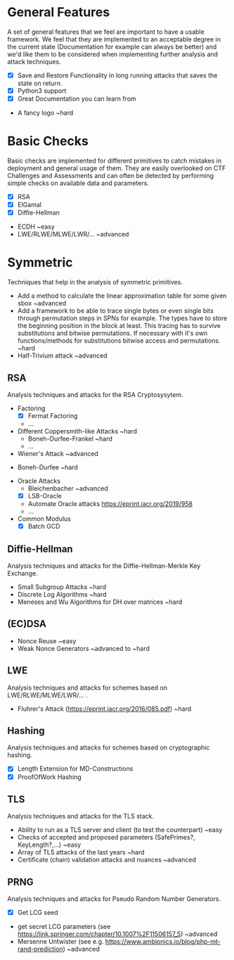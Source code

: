 # General Features

A set of general features that we feel are important to have a usable framework.
We feel that they are implemented to an acceptable degree in the current state (Documentation for example can always be better) and we'd like them to be considered when implementing further analysis and attack techniques.

- [x] Save and Restore Functionality in long running attacks that saves the state on return.
- [x] Python3 support
- [x] Great Documentation you can learn from
- A fancy logo ~hard

# Basic Checks

Basic checks are implemented for different primitives to catch mistakes in deployment and general usage of them.
They are easily overlooked on CTF Challenges and Assessments and can often be detected by performing simple checks on available data and parameters.

- [x] RSA
- [x] ElGamal
- [x] Diffie-Hellman
- ECDH ~easy
- LWE/RLWE/MLWE/LWR/... ~advanced

# Symmetric

Techniques that help in the analysis of symmetric primitives.

- Add a method to calculate the linear approximation table for some given sbox ~advanced
- Add a framework to be able to trace single bytes or even single bits through permutation steps in SPNs for example. The types have to store the beginning position in the block at least. This tracing has to survive substitutions and bitwise permutations. If necessary with it's own functions/methods for substitutions bitwise access and permutations. ~hard
- Half-Trivium attack ~advanced

## RSA

Analysis techniques and attacks for the RSA Cryptosysytem.

- Factoring
    - [x] Fermat Factoring
    - ...
- Different Coppersmith-like Attacks ~hard
    * Boneh-Durfee-Frankel ~hard
    * ...
- Wiener's Attack ~advanced
* Boneh-Durfee ~hard
- Oracle Attacks
    - Bleichenbacher ~advanced
    - [x] LSB-Oracle
    * Automate Oracle attacks https://eprint.iacr.org/2019/958
	- ...
- Common Modulus
    - [x] Batch GCD

## Diffie-Hellman

Analysis techniques and attacks for the Diffie-Hellman-Merkle Key Exchange.

- Small Subgroup Attacks ~hard
- Discrete Log Algorithms ~hard
- Meneses and Wu Algorithms for DH over matrices ~hard

## (EC)DSA

* Nonce Reuse ~easy
* Weak Nonce Generators ~advanced to ~hard

## LWE

Analysis techniques and attacks for schemes based on LWE/RLWE/MLWE/LWR/... .

- Fluhrer's Attack (https://eprint.iacr.org/2016/085.pdf) ~hard

## Hashing

Analysis techniques and attacks for schemes based on cryptographic hashing.

- [x] Length Extension for MD-Constructions
- [x] ProofOfWork Hashing

## TLS

Analysis techniques and attacks for the TLS stack.

- Ability to run as a TLS server and client (to test the counterpart) ~easy
- Checks of accepted and proposed parameters (SafePrimes?, KeyLength?,...) ~easy
- Array of TLS attacks of the last years ~hard
- Certificate (chain) validation attacks and nuances ~advanced

## PRNG

Analysis techniques and attacks for Pseudo Random Number Generators.

- [x] Get LCG seed
- get secret LCG parameters (see https://link.springer.com/chapter/10.1007%2F11506157_5) ~advanced
- Mersenne Untwister (see e.g. https://www.ambionics.io/blog/php-mt-rand-prediction) ~advanced
